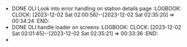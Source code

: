 - DONE OLI Look into error handling on station details page
  :LOGBOOK:
  CLOCK: [2023-12-02 Sat 02:00:56]--[2023-12-02 Sat 02:35:20] =>  00:34:24
  :END:
- DONE OLI handle loader on screens
  :LOGBOOK:
  CLOCK: [2023-12-02 Sat 02:01:45]--[2023-12-02 Sat 02:35:21] =>  00:33:36
  :END:
-